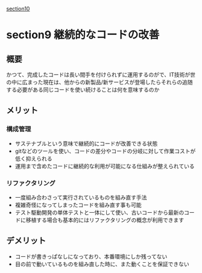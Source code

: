 [section10](section10)

# section9 継続的なコードの改善


## 概要
かつて、完成したコードは長い間手を付けられずに運用するのがで、IT技術が世の中に広まった現在は、他からの新製品/新サービスが登場したらそれらの追随する必要がある同じコードを使い続けることは何を意味するのか

## メリット
### 構成管理
- サステナブルという意味で継続的にコードが改善できる状態
- gitなどのツールを使い、コードの差分やコードの分岐に対して作業コストが低く抑えられる
- 運用まで含めたコードに継続的な利用が可能になる仕組みが整えられている
### リファクタリング
- 一度組み合わさって実行されているものを組み直す手法
- 複雑奇怪になってしまったコードを組み直す事も可能
- テスト駆動開発の単体テストと一体にして使い、古いコードから最新のコードに移植する場合も基本的にはリファクタリングの概念が利用できます 

## デメリット
- コードが書きっぱなしになっており、本番環境にしか残ってない
- 目の前で動いているものを組み直した時に、また動くことを保証できない




